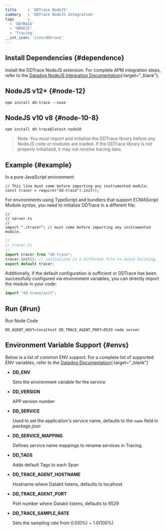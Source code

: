 ```yaml
---
title     : 'DDTrace NodeJS'
summary   : 'DDTrace NodeJS Integration'
tags      :
  - 'DDTRACE'
  - 'NODEJS'
  - 'Tracing'
__int_icon: 'icon/ddtrace'
---
```



## Install Dependencies {#dependence}

Install the DDTrace NodeJS extension. For complete APM integration steps, refer to the [Datadog NodeJS Integration Documentation](https://docs.datadoghq.com/tracing/trace_collection/automatic_instrumentation/dd_libraries/nodejs/){:target="_blank"}.

## NodeJS v12+ {#node-12}

```shell
npm install dd-trace --save
```

## NodeJS v10 v8 {#node-10-8}

```shell
npm install dd-trace@latest-node10
```

> Note: You must import and initialize the DDTrace library before any NodeJS code or modules are loaded. If the DDTrace library is not properly initialized, it may not receive tracing data.

## Example {#example}

In a pure JavaScript environment:

```nodejs
// This line must come before importing any instrumented module.
const tracer = require("dd-trace").init();
```

For environments using TypeScript and bundlers that support ECMAScript Module syntax, you need to initialize DDTrace in a different file:

```nodejs
//
// server.ts
//
import "./tracer"; // must come before importing any instrumented module.
```

```typescript
//
// tracer.ts
//
import tracer from "dd-trace";
tracer.init(); // initialized in a different file to avoid hoisting.
export default tracer;
```

Additionally, if the default configuration is sufficient or DDTrace has been successfully configured via environment variables, you can directly import the module in your code:

```typescript
import "dd-trace/init";
```

## Run {#run}

Run Node Code

```shell
DD_AGENT_HOST=localhost DD_TRACE_AGENT_PORT=9529 node server
```

## Environment Variable Support {#envs}

Below is a list of common ENV support. For a complete list of supported ENV variables, refer to the [Datadog Documentation](https://docs.datadoghq.com/tracing/trace_collection/library_config/nodejs/){:target="_blank"}

- **DD_ENV**

    Sets the environment variable for the service

- **DD_VERSION**

    APP version number

- **DD_SERVICE**

    Used to set the application's service name, defaults to the `name` field in *package.json*

- **DD_SERVICE_MAPPING**

    Defines service name mappings to rename services in Tracing.

- **DD_TAGS**

    Adds default Tags to each Span

- **DD_TRACE_AGENT_HOSTNAME**

    Hostname where Datakit listens, defaults to localhost

- **DD_TRACE_AGENT_PORT**

    Port number where Datakit listens, defaults to 9529

- **DD_TRACE_SAMPLE_RATE**

    Sets the sampling rate from 0.0(0%) ~ 1.0(100%)